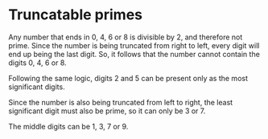 # Truncatable primes
Any number that ends in 0, 4, 6 or 8 is divisible by 2, and therefore not prime. Since the number is being truncated from right to left, every digit will end up being the last digit. So, it follows that the number cannot contain the digits 0, 4, 6 or 8.

Following the same logic, digits 2 and 5 can be present only as the most significant digits.

Since the number is also being truncated from left to right, the least significant digit must also be prime, so it can only be 3 or 7.

The middle digits can be 1, 3, 7 or 9.
